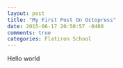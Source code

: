 ```yaml
---
layout: post
title: "My First Post On Octopress"
date: 2015-06-17 20:50:57 -0400
comments: true
categories: Flatiron School
---
```

Hello world 